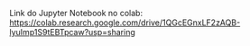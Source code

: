 Link do Jupyter Notebook no colab:
https://colab.research.google.com/drive/1QGcEGnxLF2zAQB-lyuImp1S9tEBTpcaw?usp=sharing
